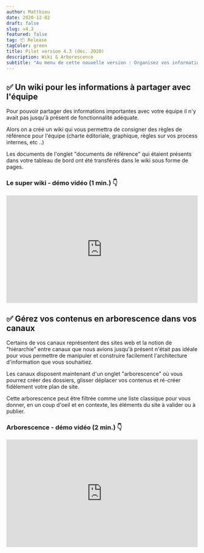 ```yaml
---
author: Matthieu
date: 2020-12-02
draft: false
slug: v4.3
featured: false
tag: 📦 Release
tagColor: green
title: Pilot version 4.3 (déc. 2020)
description: Wiki & Arborescence
subtitle: "Au menu de cette nouvelle version : Organisez vos informations pour l'équipe grâce au wiki et gérez vos sites avec une nouvelle arborescence .."
---
```


## ✅ Un wiki pour les informations à partager avec l'équipe

Pour pouvoir partager des informations importantes avec votre équipe il n'y avait pas jusqu'à présent de fonctionnalité adéquate.

Alors on a créé un wiki qui vous permettra de consigner des règles de référence pour l'équipe (charte éditoriale, graphique, règles sur vos process internes, etc ..)

Les documents de l'onglet "documents de référence" qui étaient présents dans votre tableau de bord ont été transférés dans le wiki sous forme de pages.

### Le super wiki - démo vidéo (1 min.) 👇

<div style="position: relative; padding-bottom: 56.25%; height: 0;"><iframe src="https://www.loom.com/embed/72bdc63f4992453391b62cf232755ffa" frameborder="0" webkitallowfullscreen mozallowfullscreen allowfullscreen style="position: absolute; top: 0; left: 0; width: 100%; height: 100%;"></iframe></div>

## ✅ Gérez vos contenus en arborescence dans vos canaux

Certains de vos canaux représentent des sites web et la notion de "hiérarchie" entre canaux que nous avions jusqu'à présent n'était pas idéale pour vous permettre de manipuler et construire facilement l'architecture d'information que vous souhaitiez.

Les canaux disposent maintenant d'un onglet "arborescence" où vous pourrez créer des dossiers, glisser déplacer vos contenus et ré-créer fidèlement votre plan de site.

Cette arborescence peut être filtrée comme une liste classique pour vous donner, en un coup d'oeil et en contexte, les éléments du site à valider ou à publier.

### Arborescence - démo vidéo (2 min.) 👇

<div style="position: relative; padding-bottom: 56.25%; height: 0;"><iframe src="https://www.loom.com/embed/6f89b4c095304a94b7b9925acb742e3e" frameborder="0" webkitallowfullscreen mozallowfullscreen allowfullscreen style="position: absolute; top: 0; left: 0; width: 100%; height: 100%;"></iframe></div>
